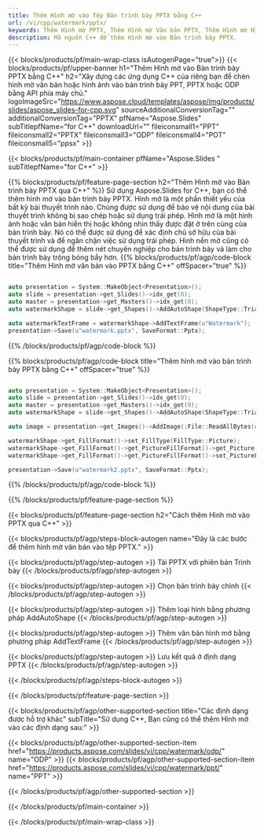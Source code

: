 ```yaml
---
title: Thêm Hình mờ vào Tệp Bản trình bày PPTX bằng C++
url: /vi/cpp/watermark/pptx/
keywords: Thêm Hình mờ PPTX, Thêm Hình mờ Văn bản PPTX, Thêm Hình mờ Hình ảnh PPTX
description: Mã nguồn C++ để thêm Hình mờ vào Bản trình bày PPTX.
---
```


{{< blocks/products/pf/main-wrap-class isAutogenPage="true">}}
{{< blocks/products/pf/upper-banner h1="Thêm Hình mờ vào Bản trình bày PPTX bằng C++" h2="Xây dựng các ứng dụng C++ của riêng bạn để chèn hình mờ văn bản hoặc hình ảnh vào bản trình bày PPT, PPTX hoặc ODP bằng API phía máy chủ." logoImageSrc="https://www.aspose.cloud/templates/aspose/img/products/slides/aspose_slides-for-cpp.svg" sourceAdditionalConversionTag="" additionalConversionTag="PPTX" pfName="Aspose.Slides" subTitlepfName="for C++" downloadUrl="" fileiconsmall1="PPT" fileiconsmall2="PPTX" fileiconsmall3="ODP" fileiconsmall4="POT" fileiconsmall5="ppsx" >}}

{{< blocks/products/pf/main-container pfName="Aspose.Slides " subTitlepfName="for C++" >}}

{{% blocks/products/pf/feature-page-section  h2="Thêm Hình mờ vào Bản trình bày PPTX qua C++" %}}
Sử dụng Aspose.Slides for C++, bạn có thể thêm hình mờ vào bản trình bày PPTX. Hình mờ là một phần thiết yếu của bất kỳ bài thuyết trình nào. Chúng được sử dụng để bảo vệ nội dung của bài thuyết trình không bị sao chép hoặc sử dụng trái phép. Hình mờ là một hình ảnh hoặc văn bản hiển thị hoặc không nhìn thấy được đặt ở trên cùng của bản trình bày. Nó có thể được sử dụng để xác định chủ sở hữu của bài thuyết trình và để ngăn chặn việc sử dụng trái phép. Hình nền mờ cũng có thể được sử dụng để thêm nét chuyên nghiệp cho bản trình bày và làm cho bản trình bày trông bóng bẩy hơn. 
{{% blocks/products/pf/agp/code-block title="Thêm Hình mờ văn bản vào PPTX bằng C++" offSpacer="true" %}}

```cpp

auto presentation = System::MakeObject<Presentation>();
auto slide = presentation->get_Slides()->idx_get(0);
auto master = presentation->get_Masters()->idx_get(0);
auto watermarkShape = slide->get_Shapes()->AddAutoShape(ShapeType::Triangle, 0.0f, 0.0f, 0.0f, 0.0f);

auto watermarkTextFrame = watermarkShape->AddTextFrame(u"Watermark");
presentation->Save(u"watermark.pptx", SaveFormat::Pptx);
```

{{% /blocks/products/pf/agp/code-block %}}

{{% blocks/products/pf/agp/code-block title="Thêm hình mờ vào bản trình bày PPTX bằng C++" offSpacer="true" %}}

```cpp

auto presentation = System::MakeObject<Presentation>();
auto slide = presentation->get_Slides()->idx_get(0);
auto master = presentation->get_Masters()->idx_get(0);
auto watermarkShape = slide->get_Shapes()->AddAutoShape(ShapeType::Triangle, 0.0f, 0.0f, 0.0f, 0.0f);

auto image = presentation->get_Images()->AddImage(:File::ReadAllBytes(u"watermark.png"));

watermarkShape->get_FillFormat()->set_FillType(FillType::Picture);
watermarkShape->get_FillFormat()->get_PictureFillFormat()->get_Picture()->set_Image(image);
watermarkShape->get_FillFormat()->get_PictureFillFormat()->set_PictureFillMode(PictureFillMode::Stretch);

presentation->Save(u"watermark2.pptx", SaveFormat::Pptx);
```

{{% /blocks/products/pf/agp/code-block %}}

{{% /blocks/products/pf/feature-page-section %}}

{{< blocks/products/pf/feature-page-section  h2="Cách thêm Hình mờ vào PPTX qua C++" >}}

{{< blocks/products/pf/agp/steps-block-autogen name="Đây là các bước để thêm hình mờ văn bản vào tệp PPTX." >}}

{{< blocks/products/pf/agp/step-autogen >}}
Tải PPTX với phiên bản Trình bày
{{< /blocks/products/pf/agp/step-autogen >}}

{{< blocks/products/pf/agp/step-autogen >}}
Chọn bản trình bày chính
{{< /blocks/products/pf/agp/step-autogen >}}

{{< blocks/products/pf/agp/step-autogen >}}
Thêm loại hình bằng phương pháp AddAutoShape
{{< /blocks/products/pf/agp/step-autogen >}}

{{< blocks/products/pf/agp/step-autogen >}}
Thêm văn bản hình mờ bằng phương pháp AddTextFrame
{{< /blocks/products/pf/agp/step-autogen >}}

{{< blocks/products/pf/agp/step-autogen >}}
Lưu kết quả ở định dạng PPTX
{{< /blocks/products/pf/agp/step-autogen >}}

{{< /blocks/products/pf/agp/steps-block-autogen >}}

{{< /blocks/products/pf/feature-page-section >}}

{{< blocks/products/pf/agp/other-supported-section title="Các định dạng được hỗ trợ khác" subTitle="Sử dụng C++, Bạn cũng có thể thêm Hình mờ vào các định dạng sau:" >}}

{{< blocks/products/pf/agp/other-supported-section-item href="https://products.aspose.com/slides/vi/cpp/watermark/odp/" name="ODP" >}}
{{< blocks/products/pf/agp/other-supported-section-item href="https://products.aspose.com/slides/vi/cpp/watermark/ppt/" name="PPT" >}}


{{< /blocks/products/pf/agp/other-supported-section >}}

{{< /blocks/products/pf/main-container >}}
    
{{< /blocks/products/pf/main-wrap-class >}}